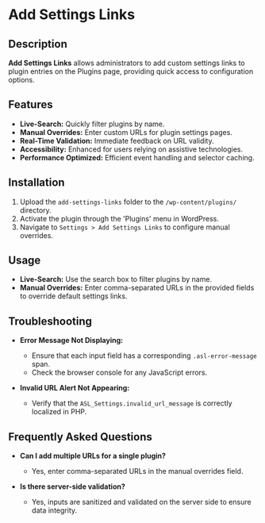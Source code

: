 # Add Settings Links

## Description

**Add Settings Links** allows administrators to add custom settings links to plugin entries on the Plugins page, providing quick access to configuration options.

## Features

- **Live-Search:** Quickly filter plugins by name.
- **Manual Overrides:** Enter custom URLs for plugin settings pages.
- **Real-Time Validation:** Immediate feedback on URL validity.
- **Accessibility:** Enhanced for users relying on assistive technologies.
- **Performance Optimized:** Efficient event handling and selector caching.

## Installation

1. Upload the `add-settings-links` folder to the `/wp-content/plugins/` directory.
2. Activate the plugin through the 'Plugins' menu in WordPress.
3. Navigate to `Settings > Add Settings Links` to configure manual overrides.

## Usage

- **Live-Search:** Use the search box to filter plugins by name.
- **Manual Overrides:** Enter comma-separated URLs in the provided fields to override default settings links.

## Troubleshooting

- **Error Message Not Displaying:**
  - Ensure that each input field has a corresponding `.asl-error-message` span.
  - Check the browser console for any JavaScript errors.

- **Invalid URL Alert Not Appearing:**
  - Verify that the `ASL_Settings.invalid_url_message` is correctly localized in PHP.

## Frequently Asked Questions

- **Can I add multiple URLs for a single plugin?**
  - Yes, enter comma-separated URLs in the manual overrides field.

- **Is there server-side validation?**
  - Yes, inputs are sanitized and validated on the server side to ensure data integrity.

